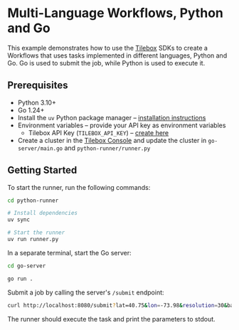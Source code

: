 # Multi-Language Workflows, Python and Go

This example demonstrates how to use the [Tilebox](https://tilebox.com) SDKs to create a Workflows that uses tasks implemented in different languages, Python and Go. Go is used to submit the job, while Python is used to execute it.

## Prerequisites

- Python 3.10+
- Go 1.24+
- Install the `uv` Python package manager – [installation instructions](https://docs.astral.sh/uv/)
- Environment variables – provide your API key as environment variables
    - Tilebox API Key (`TILEBOX_API_KEY`) – [create here](https://console.tilebox.com/account/api-keys)
- Create a cluster in the [Tilebox Console](https://console.tilebox.com/workflows/clusters) and update the cluster in `go-server/main.go` and `python-runner/runner.py`

## Getting Started

To start the runner, run the following commands:

```bash
cd python-runner

# Install dependencies
uv sync

# Start the runner
uv run runner.py
```

In a separate terminal, start the Go server:

```bash
cd go-server

go run .
```

Submit a job by calling the server's `/submit` endpoint:

```bash
curl http://localhost:8080/submit?lat=40.75&lon=-73.98&resolution=30&bands[]=489.0,560.6,666.5
```

The runner should execute the task and print the parameters to stdout.
